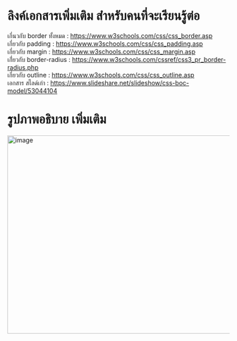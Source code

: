 <h1>ลิงค์เอกสารเพิ่มเติม สำหรับคนที่จะเรียนรู้ต่อ</h1>

เกี่นวกับ border ทั้งหมด : https://www.w3schools.com/css/css_border.asp <br>
เกี่ยวกับ padding : https://www.w3schools.com/css/css_padding.asp <br>
เกี่ยวกับ margin : https://www.w3schools.com/css/css_margin.asp <br>
เกี่่ยวกับ border-radius : https://www.w3schools.com/cssref/css3_pr_border-radius.php <br>
เกี่ยวกับ outline : https://www.w3schools.com/css/css_outline.asp <br>
เอกสาร สไลด์เก่า : https://www.slideshare.net/slideshow/css-boc-model/53044104 <br>


<h1>รูปภาพอธิบาย เพิ่มเติม</h1>
<img width="802" height="450" alt="image" src="https://github.com/user-attachments/assets/be17ef52-e519-45b4-803c-b8b98503199c" />

